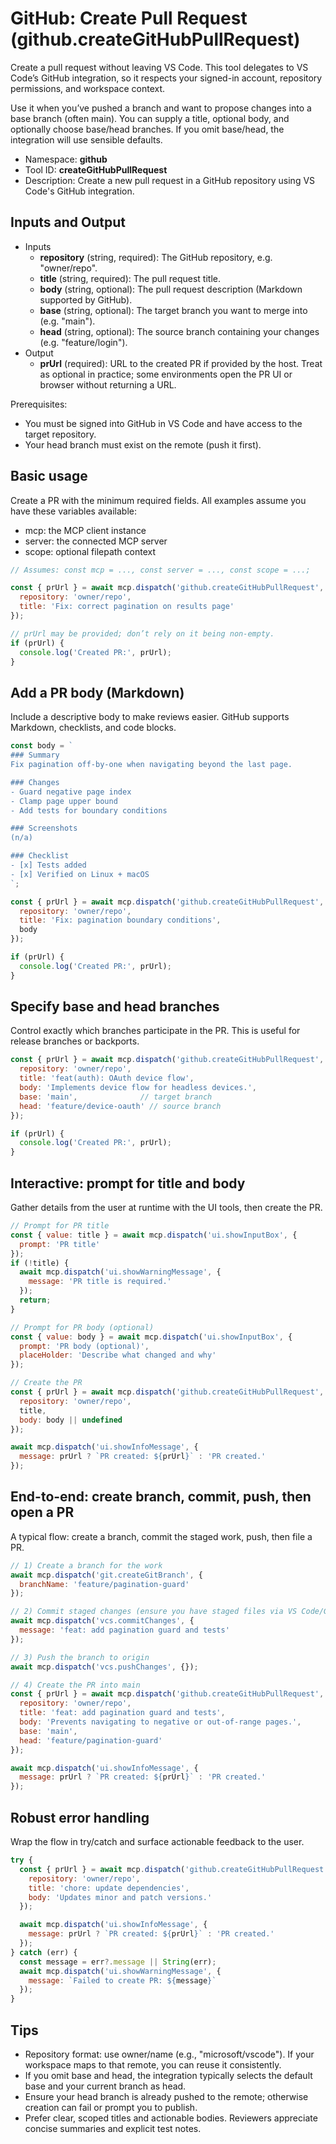 # GitHub: Create Pull Request (github.createGitHubPullRequest)

Create a pull request without leaving VS Code. This tool delegates to VS Code’s GitHub integration, so it respects your signed-in account, repository permissions, and workspace context.

Use it when you’ve pushed a branch and want to propose changes into a base branch (often main). You can supply a title, optional body, and optionally choose base/head branches. If you omit base/head, the integration will use sensible defaults.

- Namespace: **github**
- Tool ID: **createGitHubPullRequest**
- Description: Create a new pull request in a GitHub repository using VS Code's GitHub integration.

## Inputs and Output

- Inputs
  - **repository** (string, required): The GitHub repository, e.g. "owner/repo".
  - **title** (string, required): The pull request title.
  - **body** (string, optional): The pull request description (Markdown supported by GitHub).
  - **base** (string, optional): The target branch you want to merge into (e.g. "main").
  - **head** (string, optional): The source branch containing your changes (e.g. "feature/login").
- Output
  - **prUrl** (required): URL to the created PR if provided by the host. Treat as optional in practice; some environments open the PR UI or browser without returning a URL.

Prerequisites:
- You must be signed into GitHub in VS Code and have access to the target repository.
- Your head branch must exist on the remote (push it first).

## Basic usage

Create a PR with the minimum required fields. All examples assume you have these variables available:
- mcp: the MCP client instance
- server: the connected MCP server
- scope: optional filepath context

```javascript
// Assumes: const mcp = ..., const server = ..., const scope = ...;

const { prUrl } = await mcp.dispatch('github.createGitHubPullRequest', {
  repository: 'owner/repo',
  title: 'Fix: correct pagination on results page'
});

// prUrl may be provided; don’t rely on it being non-empty.
if (prUrl) {
  console.log('Created PR:', prUrl);
}
```

## Add a PR body (Markdown)

Include a descriptive body to make reviews easier. GitHub supports Markdown, checklists, and code blocks.

```javascript
const body = `
### Summary
Fix pagination off-by-one when navigating beyond the last page.

### Changes
- Guard negative page index
- Clamp page upper bound
- Add tests for boundary conditions

### Screenshots
(n/a)

### Checklist
- [x] Tests added
- [x] Verified on Linux + macOS
`;

const { prUrl } = await mcp.dispatch('github.createGitHubPullRequest', {
  repository: 'owner/repo',
  title: 'Fix: pagination boundary conditions',
  body
});

if (prUrl) {
  console.log('Created PR:', prUrl);
}
```

## Specify base and head branches

Control exactly which branches participate in the PR. This is useful for release branches or backports.

```javascript
const { prUrl } = await mcp.dispatch('github.createGitHubPullRequest', {
  repository: 'owner/repo',
  title: 'feat(auth): OAuth device flow',
  body: 'Implements device flow for headless devices.',
  base: 'main',              // target branch
  head: 'feature/device-oauth' // source branch
});

if (prUrl) {
  console.log('Created PR:', prUrl);
}
```

## Interactive: prompt for title and body

Gather details from the user at runtime with the UI tools, then create the PR.

```javascript
// Prompt for PR title
const { value: title } = await mcp.dispatch('ui.showInputBox', {
  prompt: 'PR title'
});
if (!title) {
  await mcp.dispatch('ui.showWarningMessage', {
    message: 'PR title is required.'
  });
  return;
}

// Prompt for PR body (optional)
const { value: body } = await mcp.dispatch('ui.showInputBox', {
  prompt: 'PR body (optional)',
  placeHolder: 'Describe what changed and why'
});

// Create the PR
const { prUrl } = await mcp.dispatch('github.createGitHubPullRequest', {
  repository: 'owner/repo',
  title,
  body: body || undefined
});

await mcp.dispatch('ui.showInfoMessage', {
  message: prUrl ? `PR created: ${prUrl}` : 'PR created.'
});
```

## End-to-end: create branch, commit, push, then open a PR

A typical flow: create a branch, commit the staged work, push, then file a PR.

```javascript
// 1) Create a branch for the work
await mcp.dispatch('git.createGitBranch', {
  branchName: 'feature/pagination-guard'
});

// 2) Commit staged changes (ensure you have staged files via VS Code/Git before this step)
await mcp.dispatch('vcs.commitChanges', {
  message: 'feat: add pagination guard and tests'
});

// 3) Push the branch to origin
await mcp.dispatch('vcs.pushChanges', {});

// 4) Create the PR into main
const { prUrl } = await mcp.dispatch('github.createGitHubPullRequest', {
  repository: 'owner/repo',
  title: 'feat: add pagination guard and tests',
  body: 'Prevents navigating to negative or out-of-range pages.',
  base: 'main',
  head: 'feature/pagination-guard'
});

await mcp.dispatch('ui.showInfoMessage', {
  message: prUrl ? `PR created: ${prUrl}` : 'PR created.'
});
```

## Robust error handling

Wrap the flow in try/catch and surface actionable feedback to the user.

```javascript
try {
  const { prUrl } = await mcp.dispatch('github.createGitHubPullRequest', {
    repository: 'owner/repo',
    title: 'chore: update dependencies',
    body: 'Updates minor and patch versions.'
  });

  await mcp.dispatch('ui.showInfoMessage', {
    message: prUrl ? `PR created: ${prUrl}` : 'PR created.'
  });
} catch (err) {
  const message = err?.message || String(err);
  await mcp.dispatch('ui.showWarningMessage', {
    message: `Failed to create PR: ${message}`
  });
}
```

## Tips

- Repository format: use owner/name (e.g., "microsoft/vscode"). If your workspace maps to that remote, you can reuse it consistently.
- If you omit base and head, the integration typically selects the default base and your current branch as head.
- Ensure your head branch is already pushed to the remote; otherwise creation can fail or prompt you to publish.
- Prefer clear, scoped titles and actionable bodies. Reviewers appreciate concise summaries and explicit test notes.